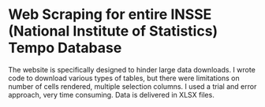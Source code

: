 # Web Scraping for entire INSSE (National Institute of Statistics) Tempo Database

The website is specifically designed to hinder large data downloads.
I wrote code to download various types of tables, but there were limitations on number of cells rendered, multiple selection columns.
I used a trial and error approach, very time consuming.
Data is delivered in XLSX files.
